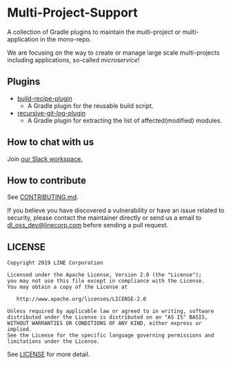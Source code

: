 # Multi-Project-Support 

A collection of Gradle plugins to maintain the multi-project or multi-application in the mono-repo.

We are focusing on the way to create or manage large scale multi-projects including applications, so-called *microservice*!

## Plugins

* [build-recipe-plugin](./build-recipe-plugin)
  * A Gradle plugin for the reusable build script.
* [recursive-git-log-plugin](./recursive-git-log-plugin)
  * A Gradle plugin for extracting the list of affected(modified) modules.

## How to chat with us

Join [our Slack workspace.](https://join.slack.com/t/gradlemultipr-uuk7347/shared_invite/zt-cwm6ycch-aswbpyHQS8_UfPakO1wkDA)

## How to contribute

 See [CONTRIBUTING.md](CONTRIBUTING.md).

If you believe you have discovered a vulnerability or have an issue related to security, please contact the maintainer directly or send us a email to [dl_oss_dev@linecorp.com](mailto:dl_oss_dev@linecorp.com) before sending a pull request.

 ## LICENSE

 ```
 Copyright 2019 LINE Corporation

 Licensed under the Apache License, Version 2.0 (the "License");
 you may not use this file except in compliance with the License.
 You may obtain a copy of the License at

    http://www.apache.org/licenses/LICENSE-2.0

 Unless required by applicable law or agreed to in writing, software
 distributed under the License is distributed on an "AS IS" BASIS,
 WITHOUT WARRANTIES OR CONDITIONS OF ANY KIND, either express or implied.
 See the License for the specific language governing permissions and
 limitations under the License.
 ```

 See [LICENSE](LICENSE) for more detail. 

